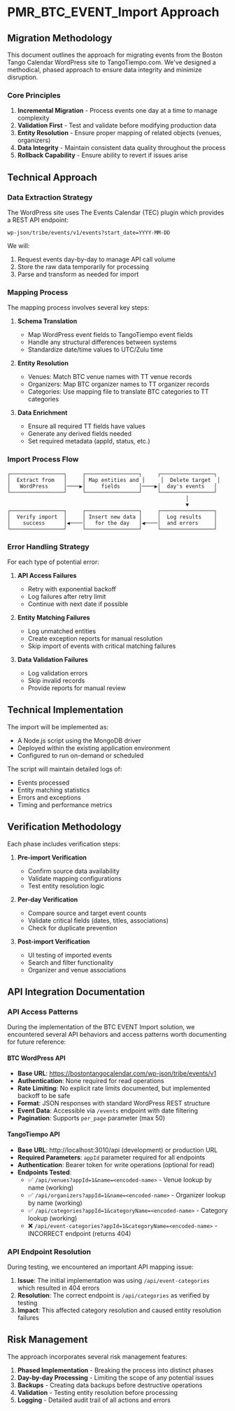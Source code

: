 # PMR_BTC_EVENT_Import Approach

## Migration Methodology

This document outlines the approach for migrating events from the Boston Tango Calendar WordPress site to TangoTiempo.com. We've designed a methodical, phased approach to ensure data integrity and minimize disruption.

### Core Principles

1. **Incremental Migration** - Process events one day at a time to manage complexity
2. **Validation First** - Test and validate before modifying production data
3. **Entity Resolution** - Ensure proper mapping of related objects (venues, organizers)
4. **Data Integrity** - Maintain consistent data quality throughout the process
5. **Rollback Capability** - Ensure ability to revert if issues arise

## Technical Approach

### Data Extraction Strategy

The WordPress site uses The Events Calendar (TEC) plugin which provides a REST API endpoint:
```
wp-json/tribe/events/v1/events?start_date=YYYY-MM-DD
```

We will:
1. Request events day-by-day to manage API call volume
2. Store the raw data temporarily for processing
3. Parse and transform as needed for import

### Mapping Process

The mapping process involves several key steps:

1. **Schema Translation**
   - Map WordPress event fields to TangoTiempo event fields
   - Handle any structural differences between systems
   - Standardize date/time values to UTC/Zulu time

2. **Entity Resolution**
   - Venues: Match BTC venue names with TT venue records
   - Organizers: Map BTC organizer names to TT organizer records
   - Categories: Use mapping file to translate BTC categories to TT categories

3. **Data Enrichment**
   - Ensure all required TT fields have values
   - Generate any derived fields needed
   - Set required metadata (appId, status, etc.)

### Import Process Flow

```
┌─────────────────┐     ┌─────────────────┐     ┌─────────────────┐
│  Extract from   │     │ Map entities and │     │  Delete target  │
│   WordPress     │────▶│     fields      │────▶│  day's events   │
└─────────────────┘     └─────────────────┘     └─────────────────┘
                                                         │
                                                         ▼
┌─────────────────┐     ┌─────────────────┐     ┌─────────────────┐
│  Verify import  │     │ Insert new data │     │  Log results    │
│    success      │◀────│   for the day   │◀────│  and errors     │
└─────────────────┘     └─────────────────┘     └─────────────────┘
```

### Error Handling Strategy

For each type of potential error:

1. **API Access Failures**
   - Retry with exponential backoff
   - Log failures after retry limit
   - Continue with next date if possible

2. **Entity Matching Failures**
   - Log unmatched entities
   - Create exception reports for manual resolution
   - Skip import of events with critical matching failures

3. **Data Validation Failures**
   - Log validation errors
   - Skip invalid records
   - Provide reports for manual review

## Technical Implementation

The import will be implemented as:

- A Node.js script using the MongoDB driver
- Deployed within the existing application environment
- Configured to run on-demand or scheduled

The script will maintain detailed logs of:
- Events processed
- Entity matching statistics
- Errors and exceptions
- Timing and performance metrics

## Verification Methodology

Each phase includes verification steps:

1. **Pre-import Verification**
   - Confirm source data availability
   - Validate mapping configurations
   - Test entity resolution logic

2. **Per-day Verification**
   - Compare source and target event counts
   - Validate critical fields (dates, titles, associations)
   - Check for duplicate prevention

3. **Post-import Verification**
   - UI testing of imported events
   - Search and filter functionality
   - Organizer and venue associations

## API Integration Documentation

### API Access Patterns

During the implementation of the BTC EVENT Import solution, we encountered several API behaviors and access patterns worth documenting for future reference:

#### BTC WordPress API

- **Base URL**: https://bostontangocalendar.com/wp-json/tribe/events/v1
- **Authentication**: None required for read operations
- **Rate Limiting**: No explicit rate limits documented, but implemented backoff to be safe
- **Format**: JSON responses with standard WordPress REST structure
- **Event Data**: Accessible via `/events` endpoint with date filtering
- **Pagination**: Supports `per_page` parameter (max 50)

#### TangoTiempo API

- **Base URL**: http://localhost:3010/api (development) or production URL
- **Required Parameters**: `appId` parameter required for all endpoints
- **Authentication**: Bearer token for write operations (optional for read)
- **Endpoints Tested**:
  - ✅ `/api/venues?appId=1&name=<encoded-name>` - Venue lookup by name (working)
  - ✅ `/api/organizers?appId=1&name=<encoded-name>` - Organizer lookup by name (working)
  - ✅ `/api/categories?appId=1&categoryName=<encoded-name>` - Category lookup (working)
  - ❌ `/api/event-categories?appId=1&categoryName=<encoded-name>` - INCORRECT endpoint (returns 404)

### API Endpoint Resolution

During testing, we encountered an important API mapping issue:

1. **Issue**: The initial implementation was using `/api/event-categories` which resulted in 404 errors
2. **Resolution**: The correct endpoint is `/api/categories` as verified by testing
3. **Impact**: This affected category resolution and caused entity resolution failures

## Risk Management

The approach incorporates several risk management features:

1. **Phased Implementation** - Breaking the process into distinct phases
2. **Day-by-day Processing** - Limiting the scope of any potential issues
3. **Backups** - Creating data backups before destructive operations
4. **Validation** - Testing entity resolution before processing
5. **Logging** - Detailed audit trail of all actions and errors